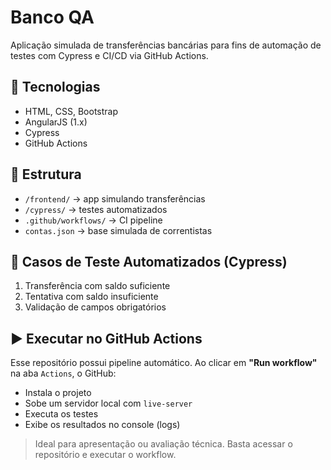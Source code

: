 
# Banco QA

Aplicação simulada de transferências bancárias para fins de automação de testes com Cypress e CI/CD via GitHub Actions.

## 🚀 Tecnologias

- HTML, CSS, Bootstrap
- AngularJS (1.x)
- Cypress
- GitHub Actions

## 📂 Estrutura

- `/frontend/` → app simulando transferências
- `/cypress/` → testes automatizados
- `.github/workflows/` → CI pipeline
- `contas.json` → base simulada de correntistas

## 🧪 Casos de Teste Automatizados (Cypress)

1. Transferência com saldo suficiente
2. Tentativa com saldo insuficiente
3. Validação de campos obrigatórios

## ▶️ Executar no GitHub Actions

Esse repositório possui pipeline automático. Ao clicar em **"Run workflow"** na aba `Actions`, o GitHub:

- Instala o projeto
- Sobe um servidor local com `live-server`
- Executa os testes
- Exibe os resultados no console (logs)

> Ideal para apresentação ou avaliação técnica. Basta acessar o repositório e executar o workflow.


